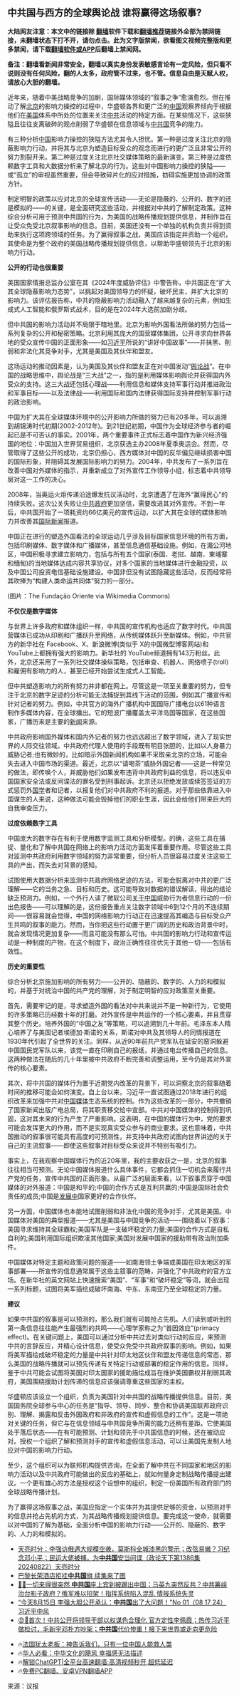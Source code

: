  <!-- 面包屑导航 --> <h2>中共国与西方的全球舆论战 谁将赢得这场叙事?</h2> <p class="notice"><b>大陆网友注意：本文中的链接除 <a href="https://github.com/bannedbook/fanqiang" >翻墙</a>软件下载和<a href="https://github.com/killgcd/justmysocks/blob/master/README.md">翻墙推荐</a>链接外全部为禁网链接，未翻墙状态下打不开，请勿点击。此为文字版禁闻，欲看图文视频完整版和更多禁闻，请下载<a href="https://github.com/bannedbook/fanqiang">翻墙软件或APP</a>后翻墙上禁闻网。</p><p>备注：翻墙看新闻非常安全，翻墙以真实身份发表敏感言论有一定风险，但只看不说则没有任何风险，翻的人太多，政府管不过来，也不管。信息自由是天赋人权，请放心大胆的翻墙。</b></p>  <div class="entry"> <p>近年来，随着中美战略竞争的加剧，国际媒体领域的“叙事之争”愈演愈烈。但在推动了解<a href="https://www.bannedbook.org/bnews/tag/%e5%8c%97%e4%ba%ac/" class="st_tag internal_tag" rel="tag" title="标签 北京 下的日志">北京</a>的影响力操控的过程中，华盛顿各界和更广泛的<span class='wp_keywordlink_affiliate'><a href="https://www.bannedbook.org/" title="中国" target="_blank">中国</a></span>观察界倾向于根据他们在<a href="https://www.bannedbook.org/bnews/tag/%e7%be%8e%e5%9b%bd/" class="st_tag internal_tag" rel="tag" title="标签 美国 下的日志">美国</a>体系中所处的位置来关注<a href="https://www.bannedbook.org/bnews/tag/%e4%b8%ad%e5%85%b1/" class="st_tag internal_tag" rel="tag" title="标签 中共 下的日志">中共</a>活动的特定方面。在某些情况下，这些狭隘且往往支离破碎的观点削弱了华盛顿在信息领域与<a href="https://www.bannedbook.org/bnews/tag/%e4%b8%ad%e5%85%b1%e5%9b%bd/" class="st_tag internal_tag" rel="tag" title="标签 中共国 下的日志">中共国</a>竞争的能力。</p> <p>有三种分析<a href="https://www.bannedbook.org/bnews/tag/%E4%B8%AD%E5%9B%BD/" class="st_tag internal_tag" rel="tag" title="标签 中国 下的日志">中国</a>影响力操控的狭隘方法尤其令人担忧。第一种是过度关注北京的隐蔽影响力行动，并将其与北京为塑造目标受众的观念而进行的更广泛且非常公开的努力割裂开来。第二种是过度关注北京社交媒体策略的最新演变。第三种是过度依赖数字工具和大数据分析来了解北京的行为。这些对中国影响力操控的狭隘——或“孤立”的审视虽然重要，但会导致碎片化的应对措施，妨碍实施更加协调的政策方针。</p> <p>制定明智的政策以应对北京的全球宣传活动——无论是隐蔽的、公开的、数字的还是模拟的——的关键，是全面研究这些活动，并根据对中共的了解制定政策。这种综合分析可用于预测中共国的行为，为美国的战略传播规划提供信息，并制作旨在让受众免受北京叙事影响的信息。目前，美国还没有一个单独的机构负责并得到资助来执行这项跨领域的任务。为了赢得叙事之战，美国应该指定并资助一个组织，其使命是为整个政府的美国战略传播规划提供信息，以帮助华盛顿领先于北京的影响力行动。</p> <p><strong>公开的行动也很重要</strong></p> <p>美国国家情报总监办公室在其《2024年度威胁评估》中警告称，中共国正在“扩大其全球隐蔽影响力态势”，以挑起对美国领导力的怀疑，破坏民主，并扩大北京的影响力。该评估报告称，中共的隐蔽影响力活动融入了越来越复杂的元素，例如生成式人工智能和俄罗斯式战术，目的是在2024年大选前加剧分歧。</p> <p>但中共国的影响力活动并不局限于暗地里。北京为影响外国看法所做的努力包括一系列复杂的公开和秘密策略。北京利用其庞大的国营媒体集团，公开寻求向世界各地的受众宣传中国的正面形象——如<a href="https://www.bannedbook.org/bnews/tag/%e4%b9%a0%e8%bf%91%e5%b9%b3/" class="st_tag internal_tag" rel="tag" title="标签 习近平 下的日志">习近平</a>所说的“讲好中国故事”——并抹黑、削弱和非法化其竞争对手，尤其是美国及其伙伴和盟友。</p> <p>这场运动的推动因素是，认为美国及其伙伴和盟友正在对中国发动“<a href="https://www.bannedbook.org/bnews/tag/%E8%88%86%E8%AE%BA%E6%88%98/" class="st_tag internal_tag" rel="tag" title="标签 舆论战 下的日志">舆论战</a>”。在中国的战略思维中，舆论战是“三大战”之一，指的是利用媒体影响舆论并获得国内外受众的支持。这三大战还包括心理战——利用信息和媒体支持军事行动并推进政治和军事目标——以及法律战——利用国际和国内法律获得国际支持并控制军事行动的政治影响。</p>  <p>中国为扩大其在全球媒体环境中的公开影响力所做的努力已有20多年，可以追溯到胡锦涛时代初期(2002-2012年)。到21世纪初期，中国作为全球经济参与者的崛起已是不可否认的事实。2001年，两个重要事件正式标志着中国作为新兴经济强国的地位：中国加入世界贸易组织，北京获选主办2008年夏季奥运会。然而，尽管取得了这些公开的成功，北京仍担心，西方媒体对中国的反华偏见继续损害中国的国际形象，并阻碍其发展国际影响力的努力。2004年，中共发布了一系列旨在改善中国对外媒体的指示，并重新成立了对外宣传工作领导小组，标志着中共领导层对这一工作的决心。</p> <p>2008年，当奥运火炬传递沿途爆发抗议活动时，北京遭遇了在海外“赢得民心”的持续失败。这次公关失败让<a href="https://www.bannedbook.org/bnews/tag/%e4%b8%ad%e5%85%b1%e6%94%bf%e5%ba%9c/" class="st_tag internal_tag" rel="tag" title="标签 中共政府 下的日志">中共政府</a>更加坚信，需要改进其对外宣传。不到一年后，中共国开始了一项耗资约66亿美元的宣传运动，以扩大其在全球的媒体影响力并改善其<span class='wp_keywordlink_affiliate'><a href="https://www.bannedbook.org/bnews/worldnews/" title="国际新闻" target="_blank">国际新闻</a></span>报道。</p> <p>中国正在进行的塑造外国看法的全球运动几乎涉及目标国家信息环境的所有方面，包括印刷媒体、数字媒体和广播媒体，甚至信息通信基础设施。例如，在湄公河地区，中国积极寻求建立影响力，包括与所有五个国家(泰国、老挝、越南、柬埔寨和缅甸)的当地媒体达成内容共享协议，对多个国家的当地媒体进行金融投资，以及中国公司投资电信基础设施建设。中国非但没有试图隐藏这些活动，反而经常将其吹捧为“构建人类命运共同体”努力的一部分。</p> <p>(图片：The Fundação Oriente via Wikimedia Commons)</p> <p><strong>不仅仅是数字媒体</strong></p> <p>与世界上许多政府和媒体组织一样，中共国的宣传机构也适应了数字时代。中共国营媒体已成功从印刷和广播跃升至网络，从传统媒体跃升至新媒体。例如，中共官方的新华社在 Facebook、X、新浪微博(类似于 X的中国微型博客网站)和 YouTube上都拥有强大的影响力。新华社的 YouTube频道拥有143万粉丝。此外，北京还采用了一系列社交媒体操纵策略，包括审查、机器人、网络喷子(troll)和雇佣有影响力的人，甚至已经开始尝试生成式人工智能。</p> <p>但中共塑造影响力的所有努力并非都在网上。尽管这是一项至关重要的努力，但专注于北京的数字足迹的分析可能无法捕捉到其线下活动的范围，例如其广播宣传和针对记者的努力。例如，中共官方的海外广播机构中国国际广播电台以61种语言制作多媒体内容，在全球播出。它的短波广播覆盖太平洋岛国等国家，在这些国家，广播历来是主要的<span class='wp_keywordlink_affiliate'><a href="https://www.bannedbook.org/" title="新闻">新闻</a></span>来源。</p>  <p>中共政府影响国外媒体和国内外记者的努力也远远超出了数字领域，进入了现实世界的人际交往领域。中共政府代理人使用的手段既有明目张胆的，比如以人身暴力威胁记者;也有微妙的，比如暗示外国新闻机构如果不采取亲北京的立场，可能会失去进入中国市场的渠道。最近，北京以“请喝茶”威胁外国记者——这是一种常见的做法，即传唤个人，并威胁他们如果发布违背中共政府利益的信息，将以违反中国国家安全法或反间谍法的罪名受到刑事起诉。北京还以拒绝发放或续签签证的方式惩罚外<span class='wp_keywordlink'><a href="https://www.bannedbook.org/forum24/" title="国学传统文化禁书" target="_blank">国学</a></span>者和记者，以报复他们对中共政府不利的报道。对于那些依靠进入中国谋生的人来说，这种做法可能会毁掉他们的职业生涯，因此会给他们带来巨大的自我审查压力。</p> <p><strong>过度依赖数字工具</strong></p> <p>中国庞大的数字存在有利于使用数字监测工具和分析模型。的确，这些工具在捕捉、量化和了解中共国在网络上的影响力活动方面发挥着重要作用。尽管这些工具对监测中共政府利用数字领域的努力非常重要，但分析人员很容易过度关注这些工具的产出，而失去对背景的感知。</p> <p>试图使用大数据分析来监测中共政府网络足迹的方法，可能会脱离对中共的更广泛理解——它的当务之急、目标和历史。这可能导致对数据的错误解读，得出的结论缺乏预测力。例如，一个外行人读了微软公司<span class='wp_keywordlink'><a href="https://www.bannedbook.org/forum2/topic19.html" title="关于中国的一百个常识" target="_blank">关于中国</a></span>威胁行为者信息行动的一份出色报告——可以理解的是，这份报告重点关注数字领域中6到12个月的不连续期间——很容易就会觉得，中国的网络影响力行动正在迅速提高其编造与目标受众产生共鸣的叙事的能力。然而，当你把这些行动置于更广阔的历史和政治背景中时，就会发现情况更加复杂——而且可能没有那么可怕。中共国的影响力行动和宣传运动是一种制度的产物，在这个制度下，政治正确性往往优先于其他一切——包括有效性。</p> <p><strong>历史的重要性</strong></p> <p>综合分析北京施加影响的所有努力——公开的、隐蔽的、数字的、人力的和模拟的，并基于对统治中国的共产党的理解，对于制定明智的应对政策至关重要。</p> <p>首先，需要牢记的是，寻求塑造外国的看法对中共来说并不是一种新行为，它使用的许多策略已历经数十年的打磨。对外宣传是中共运作的一个核心要素，并且贯穿其整个历史。培养外国的“中国之友”等策略，可以追溯到几十年前。毛泽东本人精心培养了与美国记者埃德加·斯诺的关系，斯诺对中共及其领导人的同情报道在1930年代引起了全世界的关注。同样，从近90年前共产党军队在延安的窑洞躲避中国国民党军队以来，该党一直在印刷自己的报纸，并通过电台传播自己的信息。这两种做法在随后的几十年里被中共政府不断完善和调整运用，至今仍是其对外宣传的核心要素。</p>  <p>其次，将中共国的媒体行为置于近期党内改革的背景下，可以洞察北京的叙事随着时间的推移可能会如何演变。自上台以来，习近平一直试图通过2018年进行的组织改革来加强中共对<a href="https://www.bannedbook.org/bnews/tag/%E4%B8%AD%E5%9B%BD%E5%AA%92%E4%BD%93/" class="st_tag internal_tag" rel="tag" title="标签 中国媒体 下的日志">中国媒体</a>生态系统的控制。作为这些改革的一部分，中共撤销了国家新闻出版广电总局，将其职责移交给中宣部。中共对中国媒体的控制得到巩固，这对其未来的行为产生了严重影响。这表明，在中国的媒体行为中，党的要求可能会发挥更大的作用，而不是实现真实受众参与的商业要求。这也意味着，中共国推动的叙事很可能具有高度的可预测性，并支持中共政府试图向世界讲述的关于自己的主流叙事——即使这些叙事对目标受众来说并不特别有吸引力。</p> <p>事实上，在我观察中国媒体行为的近20年里，我的主要收获之一是，北京的叙事往往相当可预测。无论中国媒体报道什么具体事件，它都会抓住一切机会来履行共产党的任务，宣传中共国的正面形象。从最广泛的层面来看，以下叙事贯穿于中国媒体的对外报道：中国是和平的;中国的合作方式是互利共赢的;中国是国际社会负责任的成员;中国是<span class='wp_keywordlink'><a href="https://www.bannedbook.org/forum11/topic335.html" title="禁片：发展中出现的问题，只能靠发展解决？" target="_blank">发展中</a></span>国家更好的合作伙伴。</p> <p>另一方面，中国媒体也本能地试图削弱和非法化中国的竞争对手，尤其是美国。中国媒体对美国的典型报道——尤其是美国与中国竞争的活动——围绕着以下叙事：美国寻求维持其全球霸权;美国军队是一支破坏稳定的力量;美国的合作方式是自私自利的;美国利用国际组织欺凌其他国家;美国对发展中国家的援助带有政治附加条件。</p> <p>中国媒体对特定主题和政策问题的报道——如南海领土争端或美国在印太地区的军事部署——所宣传的信息通常属于这些主叙事的范畴，并强化了中共政府的官方立场。在新华社的英文网站上快速搜索“美国”、“军事”和“破坏稳定”等词，就会出现一系列标题，试图将美军描绘成破坏南海、中东、东南亚乃至全球稳定的力量。</p> <p><strong>建议</strong></p> <p>如果中共国的叙事是可以预测的，那么我们就有可能抢占先机。人们读到或听到的第一条信息往往能产生最强烈的共鸣——心理学家称之为“首因效应”(primacy effect)。在关键问题上，美国可以通过分析中共过去对类似行动的反应，来预测中共的言辞反应，并精心设计信息，使受众免受中共政府叙事的影响。例如，如果将美军描绘成破坏稳定的力量是中共针对印太地区伙伴和盟友传递信息的常态，那么美国的战略传播就可以预先传递有关特定行动或部署的稳定作用的信息。同样，鉴于中共可能会试图将美国对印太国家的援助描绘成旨在维护美国霸权并削弱其政府，美国围绕援助计划传递的信息应该强调尊重这些国家的主权。</p> <p>华盛顿应该设立一个组织，负责为美国针对中共国的战略传播提供信息。目前，美国国务院全球参与中心的任务是“指导、领导、同步、整合和协调美国联邦政府识别、理解、揭露和反击外国政府和非政府的宣传和虚假信息的工作”。这是一项绝对关键的任务，但它与在信息领域与中共国竞争所需的能力还稍有差距。它使美国处于落后状态——在有可能预测、计划和领先于中共国信息的时候，还在被动应对。授权一个组织了解和预测对手的宣传和虚假信息活动，可以让美国先发制人地应对中国的影响力行动。</p>  <p>至少，这个组织可以为联邦机构提供咨询，在全面了解中共在不同国家和地区的影响力活动以及中共政府可能做出的反应的基础上，就如何量身定制战略传播提出建议。一个更有雄心的方法是授权这个设想中的组织，制定一份美国所有政府部门的全球战略传播计划。</p> <p>为了赢得这场叙事之战，美国应指定一个实体并为其提供足够的资金，以预测对手的信息并抢占先机的方式，为其战略传播规划提供信息。要完成这一使命，就需要以对中国的了解为基础，全面分析中国的影响力行动——公开的、隐蔽的、数字的、人力的和模拟的。</p> <!--<div id="taboola-mid-1"></div>--><ul class='op-related-articles' title='相关阅读'> <li><a href='https://www.bannedbook.org/bnews/comments/20240823/2078168.html' target='_blank'>天亮时分：李强访俄遇大规模空袭，莫斯科全城漆黑的警示；改弦易辙？习纪念邓小平；民运大佬被捕，为<b>中共国</b>安当间谍（政论天下第1386集 20240822）天亮时分</a></li> <li><a href='https://www.bannedbook.org/bnews/ccpdope/20240821/2077524.html' target='_blank'>巴黎长荣酒店拒挂<b>中共国</b>旗 续集来了图</a></li> <li><a href='https://www.bannedbook.org/bnews/sohnews/20240821/2077447.html' target='_blank'>🚨💥一切来得很突然 <b>中共国</b>座上宾到被踢出中国；马英九突然反共？中共筹组治台影子政府？俄军难以招架！指挥系统陷入混乱 情报系统失灵</a></li> <li><a href='https://www.bannedbook.org/bnews/sohnews/20240820/2077011.html' target='_blank'>“今天8月15日 李强大胆公开承认：<b>中共国</b>出了大问题！”No 01（08 17 24）习近平中风</a></li> <li><a href='https://www.bannedbook.org/bnews/sohnews/20240819/2076582.html' target='_blank'>😡🚨首次！中共公开将领导干部以权谋色合理化 官方定性李佩霞；热传习近平做检讨，毛新宇邓朴方吵架；<b>中共国</b>代价惨重！接下来世界或走向更危险</a></li> </ul> <ul class="texttj"> <li>🔥<a href="https://www.bannedbook.org/bnews/ssgc/20230219/1850782.html" target="_blank">法国犹太老板：神告诉我们，只有一位中国人能救人类</a></li> <li>🔥<a href="https://www.bannedbook.org/bnews/comments/20220220/1694796.html" target="_blank">华人必看：中华文化的飓风 幸福感无法描述</a></li> <li>🔥<a href="https://github.com/bannedbook/fanqiang/wiki/V2ray%E6%9C%BA%E5%9C%BA" target="_blank">解锁ChatGPT|全平台高速翻墙:高清视频秒开,超低延迟</a></li> <li>🔥<a href="https://github.com/bannedbook/fanqiang/wiki/%E7%A6%81%E9%97%BB%E7%BD%91%E5%AE%89%E5%8D%93%E7%BF%BB%E5%A2%99%E6%96%B0%E9%97%BBAPP" target="_blank">免费PC翻墙、安卓VPN翻墙APP</a></li> </ul><p class="src-info">来源：议报 </p><a name='sharetosocial'></a> <div style="margin-bottom:5px;padding-bottom:5px;clear:both"> <div id="archive-pix-1" class="banner-ads"> <!-- AuctionX Display platform tag START --> <div id="27602x728x90x621x_ADSLOT1" clicktrack="%%CLICK_URL_ESC%%"></div>  <!-- AuctionX Display platform tag END --> </div> <div id="archive-pix-2" class="banner-ads"> <!-- AuctionX Display platform tag START --> <div id="27556x300x250x621x_ADSLOT1" clicktrack="%%CLICK_URL_ESC%%" style="margin:0 auto;text-align:center"></div>  <!-- AuctionX Display platform tag END --> </div> </div>  <div id="archive-pix-1" class="banner-ads"> <!-- AuctionX Display platform tag START --> <div id="27603x728x90x621x_ADSLOT1" clicktrack="%%CLICK_URL_ESC%%"></div>  <!-- AuctionX Display platform tag END --> </div> </div><!--END ENTRY--> 